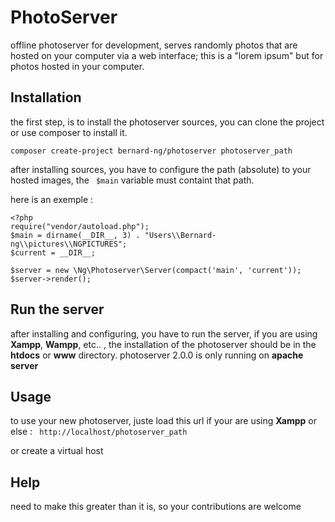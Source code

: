 # PhotoServer

offline photoserver for development, serves randomly photos that are hosted on your computer via a web interface; 
this is a "lorem ipsum" but for photos hosted in your computer.


## Installation

the first step, is to install the photoserver sources, you can clone the project or use composer to install it.

```
composer create-project bernard-ng/photoserver photoserver_path
```

after installing sources, you have to configure the path (absolute) to your hosted images, the ``` $main``` variable must containt that path.

here is an exemple :

```
<?php
require("vendor/autoload.php");
$main = dirname(__DIR__, 3) . "Users\\Bernard-ng\\pictures\\NGPICTURES";
$current = __DIR__;

$server = new \Ng\Photoserver\Server(compact('main', 'current'));
$server->render();
```

## Run the server
after installing and configuring, you have to run the server, if you are using **Xampp**, **Wampp**, etc.. , the installation of the photoserver
should be in the **htdocs** or **www** directory.
photoserver 2.0.0 is only running on **apache server**

## Usage
to use your new photoserver, juste load this url if your are using **Xampp** or else :
``` http://localhost/photoserver_path```

or create a virtual host

## Help
need to make this greater than it is, so your contributions are welcome
